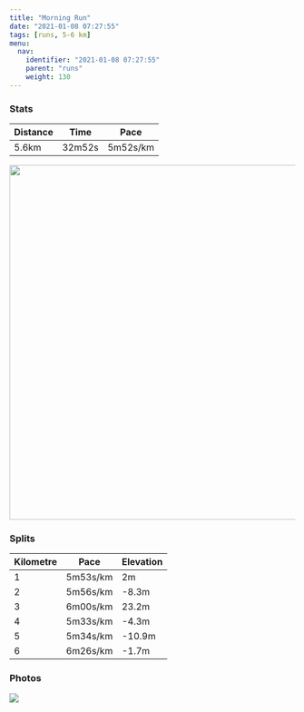 ```yaml
---
title: "Morning Run"
date: "2021-01-08 07:27:55"
tags: [runs, 5-6 km]
menu:
  nav:
    identifier: "2021-01-08 07:27:55"
    parent: "runs"
    weight: 130
---
```


### Stats

| Distance | Time | Pace |
|----------|------|------|
|5.6km|32m52s|5m52s/km|

<img src='https://maps.googleapis.com/maps/api/staticmap?maptype=terrain&path=enc:ekvdI~|qNAPK\I@ULADCPA`@Eb@?f@DL`@?RCRFLPj@fAFFFRHrAL`AHZ`@v@HTN|@Bf@DXP|@FNRHPAPIREt@[d@OPE\Qx@[n@Ih@SB?FFBPDp@FFVRDJF^NvCDzCXtCThBTz@p@pBr@dBfAjDZfBZrBRzBLr@J^Vd@Tz@Hb@p@`A~@`CZb@f@|@lAtDR|@HNTLLALUPq@Ha@Hu@@s@EkA?YEm@Ce@HyCHgAl@gCP]GREVONc@W[GU@[OK?MJMDSCQOQY@yAHeBF[PYPMF]?gAFaBFU@KN_A@WTqAPw@N[b@YNSd@]h@KVDPJNPb@VP@RLTHp@h@f@LJFHLXNTDd@LNPNXB@LHRDPL~@^NNZRV`@RRBDAXMs@Ys@GU_BkCO]EU?c@BaBb@_Ff@{HJuBAOACIAa@D{@EeIsAk@YUIG?E[@YCG_AI{A]UW_@k@_@WuAISEKG_@q@SKKAQ@EFSf@K\OZIFKEg@c@_@e@a@_@yAyBCCI?GEIYW[Yq@OSYWq@}@YUKS]QK@[PgA~Ao@tAQBKCIKw@wAuAuDqCyGWWw@g@w@WOKG?WKKA]MUSUOyAsASMW_@g@g@MG]GSMW[Wm@e@gBTf@Zz@Zp@p@l@RNx@`@hAz@\PPN\L^Th@Nb@Xf@R^TNDFF@JCV?TKZg@`A[`@SNGJGBGPEn@IZE^G?GCEBOb@CBUD_@\Ob@_@p@STg@n@M`@?NHV@LDS^e@\YV[v@y@FKFELDd@bA^p@&key=AIzaSyBPVQ_iynBzLujdhfLzy8Z-5zczbktE55k&size=800x800&scale=2&markers=color:yellow|label:S|53.36771,-2.55456&markers=color:green|label:F|53.36770999999996,-2.5544499999999997' width='625' />

### Splits

| Kilometre | Pace | Elevation |
|------|------|-----------|
|1|5m53s/km|2m|
|2|5m56s/km|-8.3m|
|3|6m00s/km|23.2m|
|4|5m33s/km|-4.3m|
|5|5m34s/km|-10.9m|
|6|6m26s/km|-1.7m|

### Photos
<img src='https://dgtzuqphqg23d.cloudfront.net/ul03UXvVJgv5pyCjYcXi5wMNDlDXb0dRN5EFJKnsGtg-576x768.jpg'>
